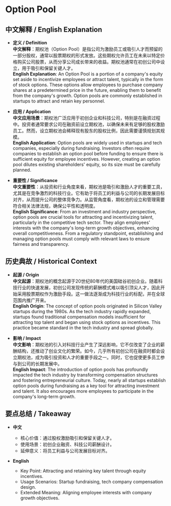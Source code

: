 # Option Pool

## 中文解释 / English Explanation

* **定义 / Definition**  
  **中文解释**：期权池（Option Pool）是指公司为激励员工或吸引人才而预留的一部分股权，通常以股票期权的形式发放。这些期权允许员工在未来以特定价格购买公司股票，从而分享公司成长带来的收益。期权池通常在初创公司中设立，用于吸引和保留关键人才。  
  **English Explanation**: An Option Pool is a portion of a company's equity set aside to incentivize employees or attract talent, typically in the form of stock options. These options allow employees to purchase company shares at a predetermined price in the future, enabling them to benefit from the company's growth. Option pools are commonly established in startups to attract and retain key personnel.

* **应用 / Application**  
  **中文应用场景**：期权池广泛应用于初创企业和科技公司，特别是在融资过程中。投资者通常要求公司在融资前设立期权池，以确保未来有足够的股权激励员工。然而，设立期权池会稀释现有股东的股权比例，因此需要谨慎规划其规模。  
  **English Application**: Option pools are widely used in startups and tech companies, especially during fundraising. Investors often require companies to establish an option pool before funding to ensure there is sufficient equity for employee incentives. However, creating an option pool dilutes existing shareholders' equity, so its size must be carefully planned.

* **重要性 / Significance**  
  **中文重要性**：从投资和行业角度来看，期权池是吸引和激励人才的重要工具，尤其是在竞争激烈的科技行业。它有助于将员工的利益与公司的长期发展目标对齐，从而提升公司的整体竞争力。从监管角度看，期权池的设立和管理需要符合相关法律法规，确保公平性和透明度。  
  **English Significance**: From an investment and industry perspective, option pools are crucial tools for attracting and incentivizing talent, particularly in the competitive tech sector. They align employees' interests with the company's long-term growth objectives, enhancing overall competitiveness. From a regulatory standpoint, establishing and managing option pools must comply with relevant laws to ensure fairness and transparency.

## 历史典故 / Historical Context

* **起源 / Origin**  
  **中文起源**：期权池的概念起源于20世纪80年代的美国硅谷初创企业。随着科技行业的快速发展，初创公司发现传统的薪酬模式难以吸引顶尖人才，因此开始采用股票期权作为激励手段。这一做法逐渐成为科技行业的标配，并在全球范围内推广开来。  
  **English Origin**: The concept of option pools originated in Silicon Valley startups during the 1980s. As the tech industry rapidly expanded, startups found traditional compensation models insufficient for attracting top talent and began using stock options as incentives. This practice became standard in the tech industry and spread globally.

* **影响 / Impact**  
  **中文影响**：期权池的引入对科技行业产生了深远影响，它不仅改变了企业的薪酬结构，还推动了创业文化的繁荣。如今，几乎所有初创公司在融资时都会设立期权池，成为吸引投资和人才的重要手段之一。同时，它也促使更多员工参与到公司的长期发展中。  
  **English Impact**: The introduction of option pools has profoundly impacted the tech industry by transforming compensation structures and fostering entrepreneurial culture. Today, nearly all startups establish option pools during fundraising as a key tool for attracting investment and talent. It also encourages more employees to participate in the company's long-term growth.

## 要点总结 / Takeaway

* **中文**  
  - 核心价值：通过股权激励吸引和保留关键人才。
  - 使用场景：初创企业融资、科技公司薪酬设计。
  - 延伸意义：将员工利益与公司发展目标对齐。

* **English**  
  - Key Point: Attracting and retaining key talent through equity incentives.
  - Usage Scenarios: Startup fundraising, tech company compensation design.
  - Extended Meaning: Aligning employee interests with company growth objectives.